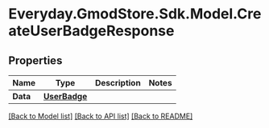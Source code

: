 # Everyday.GmodStore.Sdk.Model.CreateUserBadgeResponse

## Properties

Name | Type | Description | Notes
------------ | ------------- | ------------- | -------------
**Data** | [**UserBadge**](UserBadge.md) |  | 

[[Back to Model list]](../README.md#documentation-for-models) [[Back to API list]](../README.md#documentation-for-api-endpoints) [[Back to README]](../README.md)

